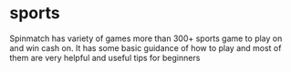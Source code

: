 # sports
Spinmatch has variety of games more than 300+ sports game to play on and win cash on. It has some basic guidance of how to play and most of them are very helpful and useful tips for beginners
